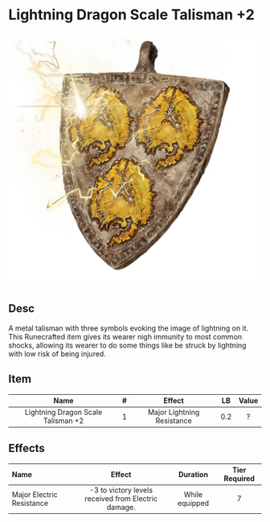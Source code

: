 # Lightning Dragon Scale Talisman +2

![Copyrighted Image](LightningDragonScaleTalisman+2.png)

## Desc

A metal talisman with three symbols evoking the image of lightning on it. This Runecrafted item gives its wearer nigh immunity to most common shocks, allowing its wearer to do some things like be struck by lightning with low risk of being injured.

## Item

|                Name                | # |           Effect           | LB | Value |
| :--------------------------------: | :-: | :------------------------: | :-: | :---: |
| Lightning Dragon Scale Talisman +2 | 1 | Major Lightning Resistance | 0.2 |   ?   |

## Effects

| Name                      |                       Effect                       |    Duration    | Tier Required |
| :------------------------ | :-------------------------------------------------: | :------------: | :-----------: |
| Major Electric Resistance | -3 to victory levels received from Electric damage. | While equipped |       7       |
